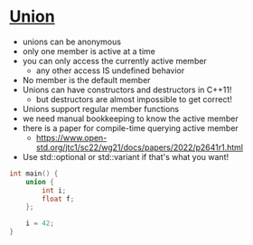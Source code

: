 # [Union](https://www.youtube.com/watch?v=Lu1WsdQOi0E)

* unions can be anonymous
* only one member is active at a time
* you can only access the currently active member
  * any other access IS undefined behavior
* No member is the default member
* Unions can have constructors and destructors in C++11!
  * but destructors are almost impossible to get correct!
* Unions support regular member functions
* we need manual bookkeeping to know the active member
* there is a paper for compile-time querying active member
  * https://www.open-std.org/jtc1/sc22/wg21/docs/papers/2022/p2641r1.html
* Use std::optional or std::variant if that's what you want!

```cpp
int main() {
    union {
        int i;
        float f;
    };

    i = 42;
}
```